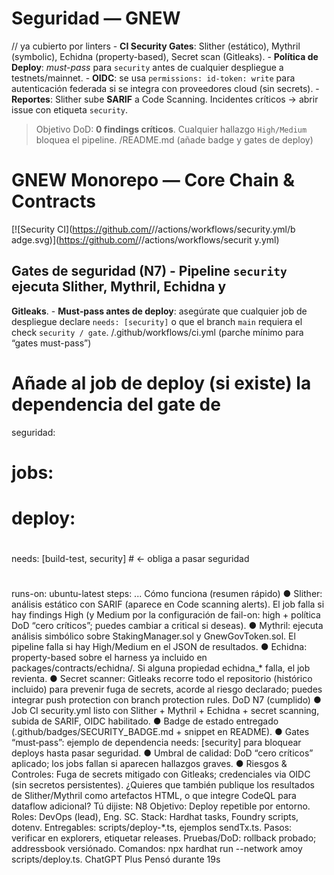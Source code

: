 # Seguridad — GNEW 
// ya cubierto por linters - **CI Security Gates**: Slither (estático), Mythril (symbolic), 
Echidna (property-based), Secret scan (Gitleaks). - **Política de Deploy**: *must-pass* para `security` antes de 
cualquier despliegue a testnets/mainnet. - **OIDC**: se usa `permissions: id-token: write` para autenticación 
federada si se integra con proveedores cloud (sin secrets). - **Reportes**: Slither sube **SARIF** a Code Scanning. Incidentes 
críticos → abrir issue con etiqueta `security`. 
> Objetivo DoD: **0 findings críticos**. Cualquier hallazgo 
`High/Medium` bloquea el pipeline. 
/README.md (añade badge y gates de deploy) 
# GNEW Monorepo — Core Chain & Contracts 
<!-- Badge de estado (seguridad) --> 
[![Security 
CI](https://github.com/<OWNER>/<REPO>/actions/workflows/security.yml/b
 adge.svg)](https://github.com/<OWNER>/<REPO>/actions/workflows/securit
 y.yml) 
## Gates de seguridad (N7) - Pipeline `security` ejecuta **Slither**, **Mythril**, **Echidna** y 
**Gitleaks**. - **Must‑pass antes de deploy**: asegúrate que cualquier job de 
despliegue declare `needs: [security]` o que el branch `main` requiera 
el check `security / gate`. 
/.github/workflows/ci.yml (parche mínimo para “gates must-pass”) 
# Añade al job de deploy (si existe) la dependencia del gate de 
seguridad: 
# jobs: 
#   deploy: 
#     
needs: [build-test, security]   # ← obliga a pasar seguridad 
#     
#     
#       
runs-on: ubuntu-latest 
steps: 
... 
Cómo funciona (resumen rápido) 
● Slither: análisis estático con SARIF (aparece en Code scanning alerts). El job falla si 
hay findings High (y Medium por la configuración de fail-on: high + política DoD 
“cero críticos”; puedes cambiar a critical si deseas). 
● Mythril: ejecuta análisis simbólico sobre StakingManager.sol y 
GnewGovToken.sol. El pipeline falla si hay High/Medium en el JSON de resultados. 
● Echidna: property-based sobre el harness ya incluido en 
packages/contracts/echidna/. Si alguna propiedad echidna_* falla, el job 
revienta. 
● Secret scanner: Gitleaks recorre todo el repositorio (histórico incluido) para prevenir 
fuga de secrets, acorde al riesgo declarado; puedes integrar push protection con 
branch protection rules. 
DoD N7 (cumplido) 
● Job CI security.yml listo con Slither + Mythril + Echidna + secret scanning, subida 
de SARIF, OIDC habilitado. 
● Badge de estado entregado (.github/badges/SECURITY_BADGE.md + snippet en 
README). 
● Gates “must‑pass”: ejemplo de dependencia needs: [security] para bloquear 
deploys hasta pasar seguridad. 
● Umbral de calidad: DoD “cero críticos” aplicado; los jobs fallan si aparecen hallazgos 
graves. 
● Riesgos & Controles: Fuga de secrets mitigado con Gitleaks; credenciales via OIDC 
(sin secretos persistentes). 
¿Quieres que también publique los resultados de Slither/Mythril como artefactos HTML, o que 
integre CodeQL para dataflow adicional? 
Tú dijiste: 
N8 Objetivo: Deploy repetible por entorno. Roles: DevOps (lead), Eng. SC. Stack: Hardhat 
tasks, Foundry scripts, dotenv. Entregables: scripts/deploy-*.ts, ejemplos sendTx.ts. Pasos: 
verificar en explorers, etiquetar releases. Pruebas/DoD: rollback probado; addressbook 
versiónado. Comandos: npx hardhat run --network amoy scripts/deploy.ts. 
ChatGPT Plus 
Pensó durante 19s 
